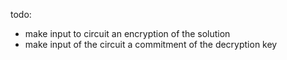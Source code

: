 todo:

* make input to circuit an encryption of the solution
* make input of the circuit a commitment of the decryption key
